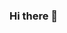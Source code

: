 ### Hi there 👋

<!--
**Osedinso/Osedinso** is a ✨ _special_ ✨ repository because its `README.md` (this file) appears on your GitHub profile.

Here are some ideas to get you started:

I am Jeremy Osedinso Richard-Ikediashi and I am a freshman at McNeese state University pursuing a degree in computer science.

- 🔭 I’m currently working on ...
- 🌱 I’m currently learning ...
- 👯 I’m looking to collaborate on ...
- 🤔 I’m looking for help with ...
- 💬 Ask me about ...
- 📫 How to reach me: ...
- 😄 Pronouns: ...
- ⚡ Fun fact: ...
-->
